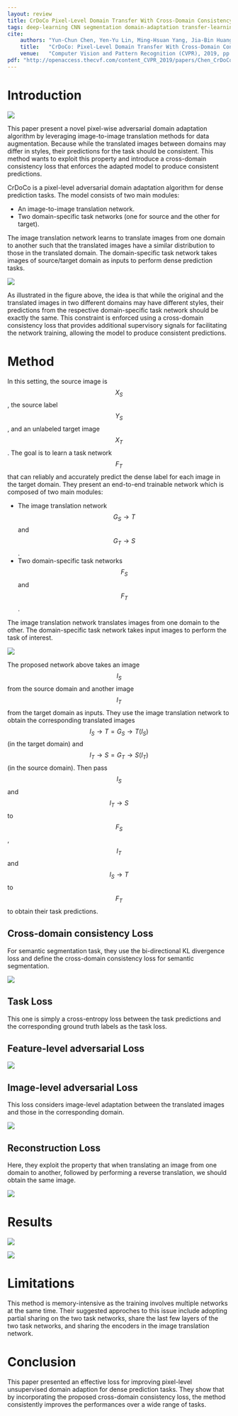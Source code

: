 ```yaml
---
layout: review
title: CrDoCo Pixel-Level Domain Transfer With Cross-Domain Consistency
tags: deep-learning CNN segmentation domain-adaptation transfer-learning adversarial 
cite:
    authors: "Yun-Chun Chen, Yen-Yu Lin, Ming-Hsuan Yang, Jia-Bin Huang"
    title:   "CrDoCo: Pixel-Level Domain Transfer With Cross-Domain Consistency"
    venue:   "Computer Vision and Pattern Recognition (CVPR), 2019, pp. 1791-1800"
pdf: "http://openaccess.thecvf.com/content_CVPR_2019/papers/Chen_CrDoCo_Pixel-Level_Domain_Transfer_With_Cross-Domain_Consistency_CVPR_2019_paper.pdf"
---
```



# Introduction

![](/article/images/CrDoCo/dataset.png)

This paper present a novel pixel-wise adversarial domain adaptation algorithm by leveraging image-to-image translation methods for data augmentation.
Because while the translated images between domains may differ in styles, their predictions for the task should be consistent.
This method wants to exploit this property and introduce a cross-domain consistency loss that enforces the adapted model to produce consistent predictions.


CrDoCo is a pixel-level adversarial domain adaptation algorithm for dense prediction tasks.
The model consists of two main modules:
- An image-to-image translation network.
- Two domain-specific task networks (one for source and the other for target).

The image translation network learns to translate images from one domain to another such that the translated images have a similar distribution to those in the translated domain.
The domain-specific task network takes images of source/target domain as inputs to perform dense prediction tasks.

![](/article/images/CrDoCo/mainidea.png)

As illustrated in the figure above, the idea is that while the original and the translated images in two different domains may have different styles, their predictions from the respective domain-specific task network should be exactly the same.
This constraint is enforced using a cross-domain consistency loss that provides additional supervisory signals for facilitating the network training, allowing the model to produce consistent predictions.

# Method

In this setting, the source image is $$X_S$$, the source label $$Y_S$$, and an unlabeled target image $$X_T$$.
The goal is to learn a task network $$F_T$$ that can reliably and accurately predict the dense label for each image in the target domain.
They present an end-to-end trainable network which is composed of two main modules:
- The image translation network $$G_S \rightarrow T$$ and $$G_T \rightarrow S$$.
- Two domain-specific task networks $$F_S$$ and $$F_T$$.

The image translation network translates images from one domain to the other.
The domain-specific task network takes input images to perform the task of interest.

![](/article/images/CrDoCo/method.png)

The proposed network above takes an image $$I_S$$ from the source domain and another image $$I_T$$ from the target domain as inputs.
They use the image translation network to obtain the corresponding translated images $$I_S \rightarrow T = G_S \rightarrow T (I_S)$$ (in the target domain) and $$I_T \rightarrow S = G_T \rightarrow S(I_T)$$ (in the source domain).
Then pass $$I_S$$ and $$I_T \rightarrow S$$ to $$F_S$$, $$I_T$$ and $$I_S \rightarrow T$$ to $$F_T$$ to obtain their task predictions.

## Cross-domain consistency Loss

For semantic segmentation task, they use the bi-directional KL divergence loss and define the cross-domain consistency loss for semantic segmentation.

![](/article/images/CrDoCo/consistency.png)

## Task Loss

This one is simply a cross-entropy loss between the task predictions and the corresponding ground truth labels as the task loss.

## Feature-level adversarial Loss

![](/article/images/CrDoCo/feature-level.png)

## Image-level adversarial Loss

This loss considers image-level adaptation between the translated images and those in the corresponding domain.

![](/article/images/CrDoCo/image-level.png)

## Reconstruction Loss

Here, they exploit the property that when translating an image from one domain to another, followed by performing a reverse translation, we should obtain the same image.

![](/article/images/CrDoCo/reconstruction.png)

# Results

![](/article/images/CrDoCo/results.png)

![](/article/images/CrDoCo/otherresults.png)

# Limitations

This method is memory-intensive as the training involves multiple networks at the same time.
Their suggested approches to this issue include adopting partial sharing on the two task networks, share the last few layers of the two task networks, and sharing the encoders in the image translation network.

# Conclusion

This paper presented an effective loss for improving pixel-level unsupervised domain adaption for dense prediction tasks.
They show that by incorporating the proposed cross-domain consistency loss, the method consistently improves the performances over a wide range of tasks.
